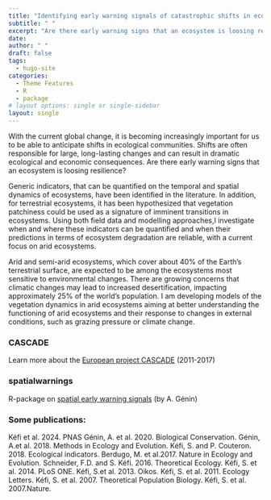 ```yaml
---
title: "Identifying early warning signals of catastrophic shifts in ecosystems"
subtitle: " "
excerpt: "Are there early warning signs that an ecosystem is loosing resilience?"
date: 
author: " "
draft: false
tags:
  - hugo-site
categories:
  - Theme Features
  - R
  - package
# layout options: single or single-sidebar
layout: single
---
```


With the current global change, it is becoming increasingly important for us to be able to anticipate shifts in ecological communities. Shifts are often responsible for large, long-lasting changes and can result in dramatic ecological and economic consequences. Are there early warning signs that an ecosystem is loosing resilience?

Generic indicators, that can be quantified on the temporal and spatial dynamics of ecosystems, have been identified in the literature. In addition, for terrestrial ecosystems, it has been hypothesized that vegetation patchiness could be used as a signature of imminent transitions in ecosystems. Using both field data and modelling approaches,I investigate when and where these indicators can be quantified and when their predictions in terms of ecosystem degradation are reliable, with a current focus on arid ecosystems.

Arid and semi-arid ecosystems, which cover about 40% of the Earth’s terrestrial surface, are expected to be among the ecosystems most sensitive to environmental changes. There are growing concerns that climatic changes may lead to increased desertification, impacting approximately 25% of the world’s population. I am developing models of the vegetation dynamics in arid ecosystems aiming at better understanding the functioning of arid ecosystems and their response to changes in external conditions, such as grazing pressure or climate change.

### CASCADE

Learn more about the [European project CASCADE](https://vimeo.com/channels/drylandshifts) (2011-2017)

### spatialwarnings

R-package on [spatial early warning signals](https://github.com/spatial-ews/spatialwarnings) (by A. Génin)

### Some publications:

Kéfi et al. 2024. PNAS
Génin, A. et al. 2020. Biological Conservation. 
Génin, A.et al. 2018. Methods in Ecology and Evolution. 
Kéfi, S. and P. Couteron. 2018. 
Ecological indicators. 
Berdugo, M. et al.2017. Nature in Ecology and Evolution. 
Schneider, F.D. and S. Kéfi. 2016. Theoretical Ecology. 
Kéfi, S. et al. 2014. PLoS ONE. 
Kéfi, S.et al. 2013. Oikos. 
Kéfi, S. et al. 2011. Ecology Letters. 
Kéfi, S. et al. 2007. Theoretical Population Biology. 
Kéfi, S. et al. 2007.Nature.